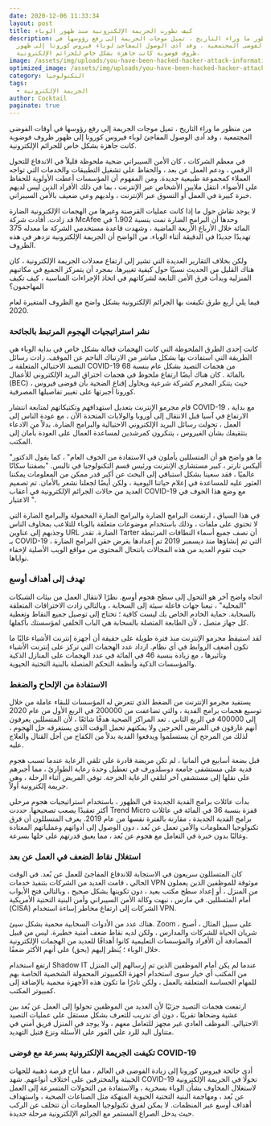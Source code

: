 ```yaml
---
date: 2020-12-06 11:33:34
layout: post
title: كيف تطورت الجريمة الإلكترونية منذ ظهور الوباء
description: من منظور ما وراء التاريخ ، تميل موجات الجريمة إلى رفع رؤوسها في
  أوقات الفوضى المجتمعية ، وقد أدى الوصول المفاجئ لوباء فيروس كورونا إلى ظهور
  ظروف فوضوية كانت جاهزة بشكل خاص للجرائم الإلكترونية.
image: /assets/img/uploads/you-have-been-hacked-hacker-attack-information-message-screen-184561544.jpg
optimized_image: /assets/img/uploads/you-have-been-hacked-hacker-attack-information-message-screen-184561544.jpg
category: التكنولوجيا
tags:
  - الجريمة الإلكترونية
author: Cocktail
paginate: true
---
```

من منظور ما وراء التاريخ ، تميل موجات الجريمة إلى رفع رؤوسها في أوقات الفوضى المجتمعية ، وقد أدى الوصول المفاجئ لوباء فيروس كورونا إلى ظهور ظروف فوضوية كانت جاهزة بشكل خاص للجرائم الإلكترونية.

في معظم الشركات ، كان الأمن السيبراني ضحية ملحوظة قليلاً في الاندفاع للتحول الرقمي ، ودعم العمل عن بعد ، والحفاظ على تشغيل التطبيقات والخدمات التي تواجه العملاء كمجموعة طبيعية جديدة. ومن المفهوم أن المؤسسات أعطت الأولوية للحفاظ على الأضواء. انتقل ملايين الأشخاص عبر الإنترنت ، بما في ذلك الأفراد الذين ليس لديهم خبرة كبيرة في العمل أو التسوق عبر الإنترنت ، ولديهم وعي ضعيف بالأمن السيبراني.

لا يوجد نقاش حول ما إذا كانت عمليات القرصنة وغيرها من الهجمات الإلكترونية الضارة قد زادت. أفادت شركة McAfee وحدها أن البرامج الضارة نمت بنسبة 1،902 في المائة خلال الأرباع الأربعة الماضية ، وشهدت قاعدة مستخدمي الشركة ما معدله 375 تهديدًا جديدًا في الدقيقة أثناء الوباء. من الواضح أن الجريمة الإلكترونية تزدهر في هذه الظروف.

ولكن بخلاف التقارير العديدة التي تشير إلى ارتفاع معدلات الجريمة الإلكترونية ، كان هناك القليل من الحديث نسبيًا حول كيفية تغييرها. بمجرد أن يتمركز الجميع في مكاتبهم المنزلية وبدأت فرق الأمن التابعة لشركاتهم في اتخاذ الإجراءات المناسبة ، كيف تكيف المهاجمون؟

فيما يلي أربع طرق تكيفت بها الجرائم الإلكترونية بشكل واضح مع الظروف المتغيرة لعام 2020.

### نشر استراتيجيات الهجوم المرتبط بالجائحة

كانت إحدى الطرق الملحوظة التي كانت الهجمات فعالة بشكل خاص في بداية الوباء هي الطريقة التي استفادت بها بشكل مباشر من الارتباك الناجم عن الموقف. زادت رسائل التصيد الاحتيالي المتعلقة بـ COVID-19 من هجمات التصيد بشكل عام بنسبة 68 بالمائة . كان هناك أيضًا ارتفاع ملحوظ في هجمات اختراق البريد الإلكتروني للأعمال (BEC) ، حيث يتنكر المجرم كشركة شرعية ويحاول إقناع الضحية بأن فوضى فيروس كورونا أجبرتها على تغيير تفاصيلها المصرفية.

قام مجرمو الإنترنت بتعديل استهدافهم وتكتيكاتهم لمتابعة انتشار COVID-19 ، مع بداية الارتفاع في آسيا قبل الانتقال إلى أوروبا والولايات المتحدة الآن ، مع عودة الناس إلى العمل ، تحولت رسائل البريد الإلكتروني الاحتيالية والبرامج الضارة. بدلاً من الادعاء بتثقيفك بشأن الفيروس ، يتنكرون كمرشدين لمساعدة العمال على العودة بأمان إلى المكتب.

"ما هو واضح هو أن المتسللين يأملون في الاستفادة من الخوف العام" ، كما يقول الدكتور أليكس تارتر ، كبير مستشاري الإنترنت ورئيس قسم التكنولوجيا في تاليس. "بصفتنا سكانًا عالميًا ، فقد سعينا بشكل استباقي إلى البحث عن أكبر قدر ممكن من المعلومات يمكننا العثور عليه للمساعدة في إعلام حياتنا اليومية ، ولكن أيضًا لجعلنا نشعر بالأمان. تم تصميم العديد من حالات الجرائم الإلكترونية في أعقاب COVID-19 مع وضع هذا الخوف في الاعتبار ".

في هذا السياق ، ارتفعت البرامج الضارة والبرامج الضارة المحمولة والبرامج الضارة التي لا تحتوي على ملفات ، وذلك باستخدام موضوعات متعلقة بالوباء للتلاعب بمخاوف الناس وجذبهم إلى عناوين URL الضارة. تقدر Tarter أن نصف جميع أسماء النطاقات المرتبطة بـ COVID-19 التي تم إنشاؤها منذ ديسمبر 2019 تم إعدادها بغرض حقن البرامج الضارة ، حيث تقوم العديد من هذه المجالات بانتحال المحتوى من مواقع الويب الأصلية لإخفاء نواياها.

### تهدف إلى أهداف أوسع 

اتجاه واضح آخر هو التحول إلى سطح هجوم أوسع. نظرًا لانتقال العمل من بيئات الشبكات "المحلية" ، تبعنا جهات فاعلة سيئة إلى السحابة ، وبالتالي زادت الاختراقات المتعلقة بالسحابة. حماية الخادم الخاص بك ليست كافية ؛ تحتاج إلى توصيل جميع النقاط وتغطية كل جهاز متصل ، لأن الطابعة المتصلة بالسحابة هي الباب الخلفي لمؤسستك بأكملها.

لقد استيقظ مجرمو الإنترنت منذ فترة طويلة على حقيقة أن أجهزة إنترنت الأشياء غالبًا ما تكون أضعف الروابط في أي نظام. ازداد عدد الهجمات التي تركز على إنترنت الأشياء وتأثيرها ، مع زيادة بنسبة 46 في المائة في عدد الهجمات على المنازل الذكية والمؤسسات الذكية وأنظمة التحكم المتصلة بالبنية التحتية الحيوية.

### الاستفادة من الإلحاح والضغط 

يستفيد مجرمو الإنترنت من الضغط الذي تتعرض له المؤسسات للبقاء عاملة من خلال توسيع هجمات برامج الفدية ، والتي تضاعفت من 200000 في الربع الأول من عام 2020 إلى 400000 في الربع الثاني . تعد المراكز الصحية هدفًا شائعًا ، لأن المتسللين يعرفون أنهم غارقون في المرضى الحرجين ولا يمكنهم تحمل الوقت الذي يستغرقه حل الهجوم ، لذلك من المرجح أن يستسلموا ويدفعوا الفدية بدلاً من الكفاح من أجل القتال والعلاج عليه.

قبل بضعة أسابيع في ألمانيا ، لم تكن مريضة قادرة على تلقي الرعاية عندما تسبب هجوم فدية على مستشفى جامعة دوسلدورف في تعطيل وحدة رعاية الطوارئ ، مما أجبرهم على نقلها إلى مستشفى آخر لتلقي الرعاية الحرجة. توفي المريض أثناء الرحلة ، وهي جريمة إلكترونية أولاً.

![](<>)بدأت عائلات برامج الفدية الجديدة في الظهور ، باستخدام استراتيجيات هجوم مرحلي أكثر تعقيدًا يصعب تصحيحها. حددت Trend Micro قفزة بنسبة 36 في المائة في عائلات برامج الفدية الجديدة ، مقارنة بالفترة نفسها من عام 2019. يعرف المتسللون أن فرق تكنولوجيا المعلومات والأمن تعمل عن بُعد ، دون الوصول إلى أدواتهم وعملياتهم المعتادة وغالبًا بدون خبرة في التعامل مع هجوم عن بُعد ، مما يعيق قدرتهم على حلها بسرعة.

### استغلال نقاط الضعف في العمل عن بعد 

كان المتسللون سريعون في الاستجابة للاندفاع المفاجئ للعمل عن بُعد. في الوقت الحالي ، قامت العديد من الشركات بتنفيذ خدمات VPN موثوقة للموظفين الذين يعملون من المنزل ، أو إعداد سطح مكتب بعيد ، دون تكوينها بشكل صحيح ، وبالتالي فتح الأبواب أمام المتسللين. في مارس ، نبهت وكالة الأمن السيبراني وأمن البنية التحتية الأمريكية (CISA) الشركات إلى ارتفاع مخاطر إساءة استخدام VPN.

هناك عدد من الأدوات السحابية محمية بشكل سيئ. Zoom ، على سبيل المثال ، أصبح شريان الحياة للشركات والمدارس ، ولكن لديه نقاط ضعف أمنية خطيرة. ليس من قبيل المصادفة أن الأفراد والمؤسسات التعليمية كانوا أهدافًا للعديد من الهجمات الإلكترونية خلال الوباء ؛ يُنظر إليهم (بحق) على أنهم الأكثر ضعفًا.

ارتفع استخدام Shadow IT عندما لم يكن أمام الموظفين الذين تم إرسالهم إلى المنزل من المكتب أي خيار سوى استخدام أجهزة الكمبيوتر المحمولة الشخصية الخاصة بهم للمهام الحساسة المتعلقة بالعمل ، ولكن نادرًا ما تكون هذه الأجهزة محمية بالإضافة إلى كمبيوتر المكتب.

ارتفعت هجمات التصيد جزئيًا لأن العديد من الموظفين تحولوا إلى العمل عن بُعد بين عشية وضحاها تقريبًا ، دون أي تدريب للتعرف بشكل مستقل على عمليات التصيد الاحتيالي. الموظف العادي غير مجهز للتعامل معهم ، ولا يوجد في المنزل فريق أمني في متناول اليد للرد على الفور على الأسئلة ونزع فتيل التهديد.

### تكيفت الجريمة الإلكترونية بسرعة مع فوضى COVID-19

أدى جائحة فيروس كورونا إلى زيادة الفوضى في العالم ، مما أتاح فرصة ذهبية للجهات الخبيثة والمخترقين على اختلاف أنواعهم. شهد COVID-19 تحولًا في الجريمة الإلكترونية لاستغلال المخاوف بشأن الوباء بسخرية ، والاستفادة من التحولات المتسرعة إلى العمل عن بُعد ، ومهاجمة البنية التحتية الحيوية المنهكة مثل الصناعات الصحية ، واستهداف أهداف أوسع عبر المنظمات. لا يمكن لفرق تكنولوجيا المعلومات أن تتخلف عن الركب حيث يدخل الصراع المستمر مع الجرائم الإلكترونية مرحلة جديدة.
